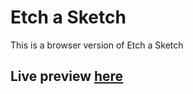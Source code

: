# Etch a Sketch

This is a browser version of Etch a Sketch 
## Live preview [here](https://ikmano.github.io/etch-a-sketch/)

